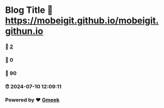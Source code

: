 # Blog Title :link: https://mobeigit.github.io/mobeigit.githun.io 
### :page_facing_up: [2](https://mobeigit.github.io/mobeigit.githun.io/tag.html) 
### :speech_balloon: 0 
### :hibiscus: 90 
### :alarm_clock: 2024-07-10 12:09:11 
### Powered by :heart: [Gmeek](https://github.com/Meekdai/Gmeek)
